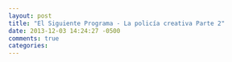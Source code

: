 ```yaml
---
layout: post
title: "El Siguiente Programa - La policía creativa Parte 2"
date: 2013-12-03 14:24:27 -0500
comments: true
categories: 
---
```

